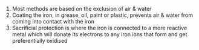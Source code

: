 1. Most methods are based on the exclusion of air & water
2. Coating the iron, in grease, oil, paint or plastic, prevents air & water from coming into contact with the iron
3. Sacrificial protection is where the iron is connected to a more reactive metal which will donate its electrons to any iron ions that form and get preferentially oxidised
